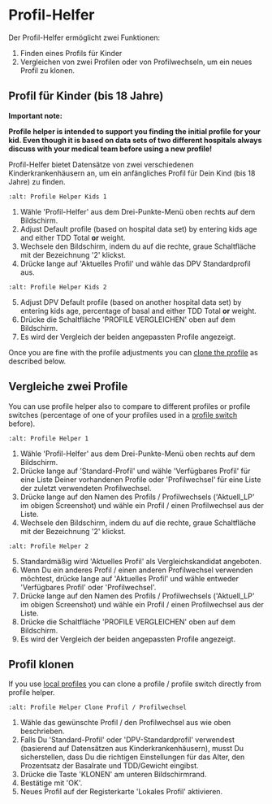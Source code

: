 # Profil-Helfer

Der Profil-Helfer ermöglicht zwei Funktionen:

1. Finden eines Profils für Kinder
2. Vergleichen von zwei Profilen oder von Profilwechseln, um ein neues Profil zu klonen.

## Profil für Kinder (bis 18 Jahre)

**Important note:**

**Profile helper is intended to support you finding the initial profile for your kid. Even though it is based on data sets of two different hospitals always discuss with your medical team before using a new profile!**

Profil-Helfer bietet Datensätze von zwei verschiedenen Kinderkrankenhäusern an, um ein anfängliches Profil für Dein Kind (bis 18 Jahre) zu finden.

```{image} ../images/ProfileHelperKids1.png
:alt: Profile Helper Kids 1
```

1. Wähle 'Profil-Helfer' aus dem Drei-Punkte-Menü oben rechts auf dem Bildschirm.
2. Adjust Default profile (based on hospital data set) by entering kids age and either TDD Total **or** weight.
3. Wechsele den Bildschirm, indem du auf die rechte, graue Schaltfläche mit der Bezeichnung '2' klickst.
4. Drücke lange auf 'Aktuelles Profil' und wähle das DPV Standardprofil aus.

```{image} ../images/ProfileHelperKids2.png
:alt: Profile Helper Kids 2
```

5. Adjust DPV Default profile (based on another hospital data set) by entering kids age, percentage of basal and either TDD Total **or** weight.
6. Drücke die Schaltfläche 'PROFILE VERGLEICHEN' oben auf dem Bildschirm.
7. Es wird der Vergleich der beiden angepassten Profile angezeigt.

Once you are fine with the profile adjustments you can [clone the profile](../Configuration/profilehelper.md#clone-profile) as described below.

## Vergleiche zwei Profile

You can use profile helper also to compare to different profiles or profile switches (percentage of one of your profiles used in a [profile switch](../Usage/Profiles.md) before).

```{image} ../images/ProfileHelper1.png
:alt: Profile Helper 1
```

1. Wähle 'Profil-Helfer' aus dem Drei-Punkte-Menü oben rechts auf dem Bildschirm.
2. Drücke lange auf 'Standard-Profil' und wähle 'Verfügbares Profil' für eine Liste Deiner vorhandenen Profile oder 'Profilwechsel' für eine Liste der zuletzt verwendeten Profilwechsel.
3. Drücke lange auf den Namen des Profils / Profilwechsels ('Aktuell_LP' im obigen Screenshot) und wähle ein Profil / einen Profilwechsel aus der Liste.
4. Wechsele den Bildschirm, indem du auf die rechte, graue Schaltfläche mit der Bezeichnung '2' klickst.

```{image} ../images/ProfileHelper2.png
:alt: Profile Helper 2
```

5. Standardmäßig wird 'Aktuelles Profil' als Vergleichskandidat angeboten.
6. Wenn Du ein anderes Profil / einen anderen Profilwechsel verwenden möchtest, drücke lange auf 'Aktuelles Profil' und wähle entweder 'Verfügbares Profil' oder 'Profilwechsel'.
7. Drücke lange auf den Namen des Profils / Profilwechsels ('Aktuell_LP' im obigen Screenshot) und wähle ein Profil / einen Profilwechsel aus der Liste.
8. Drücke die Schaltfläche 'PROFILE VERGLEICHEN' oben auf dem Bildschirm.
9. Es wird der Vergleich der beiden angepassten Profile angezeigt.

## Profil klonen

If you use [local profiles](../Configuration/Config-Builder.md#local-profile) you can clone a profile / profile switch directly from profile helper.

```{image} ../images/ProfileHelperClone.png
:alt: Profile Helper Clone Profil / Profilwechsel
```

1. Wähle das gewünschte Profil / den Profilwechsel aus wie oben beschrieben.
2. Falls Du 'Standard-Profil' oder 'DPV-Standardprofil' verwendest (basierend auf Datensätzen aus Kinderkrankenhäusern), musst Du sicherstellen, dass Du die richtigen Einstellungen für das Alter, den Prozentsatz der Basalrate und TDD/Gewicht eingibst.
3. Drücke die Taste 'KLONEN' am unteren Bildschirmrand.
4. Bestätige mit 'OK'.
5. Neues Profil auf der Registerkarte 'Lokales Profil' aktivieren.
